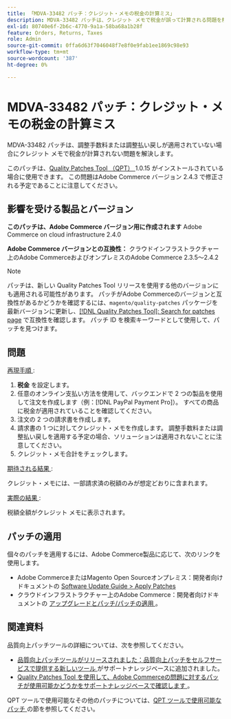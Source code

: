 ```yaml
---
title: 「MDVA-33482 パッチ：クレジット・メモの税金の計算ミス」
description: MDVA-33482 パッチは、クレジット メモで税金が誤って計算される問題を解決します。
exl-id: 80740e6f-2b6c-4770-9a1a-58ba68a1b28f
feature: Orders, Returns, Taxes
role: Admin
source-git-commit: 0ffa6d63f7046048f7e8f0e9fab1ee1869c98e93
workflow-type: tm+mt
source-wordcount: '387'
ht-degree: 0%

---
```


# MDVA-33482 パッチ：クレジット・メモの税金の計算ミス

MDVA-33482 パッチは、調整手数料または調整払い戻しが適用されていない場合にクレジット メモで税金が計算されない問題を解決します。

このパッチは、[Quality Patches Tool （QPT） ](https://devdocs.magento.com/guides/v2.4/comp-mgr/patching.html#mqp)1.0.15 がインストールされている場合に使用できます。 この問題はAdobe Commerce バージョン 2.4.3 で修正される予定であることに注意してください。

## 影響を受ける製品とバージョン

**このパッチは、Adobe Commerce バージョン用に作成されます** Adobe Commerce on cloud infrastructure 2.4.0

**Adobe Commerce バージョンとの互換性：** クラウドインフラストラクチャー上のAdobe CommerceおよびオンプレミスのAdobe Commerce 2.3.5～2.4.2

>[!NOTE]
>
>パッチは、新しい Quality Patches Tool リリースを使用する他のバージョンにも適用される可能性があります。 パッチがAdobe Commerceのバージョンと互換性があるかどうかを確認するには、`magento/quality-patches` パッケージを最新バージョンに更新し、[[!DNL Quality Patches Tool]: Search for patches page](https://devdocs.magento.com/quality-patches/tool.html#patch-grid) で互換性を確認します。 パッチ ID を検索キーワードとして使用して、パッチを見つけます。

## 問題

<u> 再現手順 </u>:

1. **税金** を設定します。
1. 任意のオンライン支払い方法を使用して、バックエンドで 2 つの製品を使用して注文を作成します（例：[!DNL PayPal Payment Pro]）。 すべての商品に税金が適用されていることを確認してください。
1. 注文の 2 つの請求書を作成します。
1. 請求書の 1 つに対してクレジット・メモを作成します。 調整手数料または調整払い戻しを適用する予定の場合、ソリューションは適用されないことに注意してください。
1. クレジット・メモ合計をチェックします。

<u> 期待される結果 </u>:

クレジット・メモには、一部請求済の税額のみが想定どおりに含まれます。

<u> 実際の結果 </u>:

税額全額がクレジット メモに表示されます。

## パッチの適用

個々のパッチを適用するには、Adobe Commerce製品に応じて、次のリンクを使用します。

* Adobe CommerceまたはMagento Open Sourceオンプレミス：開発者向けドキュメントの [Software Update Guide > Apply Patches](https://devdocs.magento.com/guides/v2.4/comp-mgr/patching/mqp.html)
* クラウドインフラストラクチャー上のAdobe Commerce：開発者向けドキュメントの [ アップグレードとパッチ/パッチの適用 ](https://devdocs.magento.com/cloud/project/project-patch.html)。

## 関連資料

品質向上パッチツールの詳細については、次を参照してください。

* [ 品質向上パッチツールがリリースされました：品質向上パッチをセルフサービスで提供する新しいツール ](/help/announcements/adobe-commerce-announcements/magento-quality-patches-released-new-tool-to-self-serve-quality-patches.md) がサポートナレッジベースに追加されました。
* [Quality Patches Tool を使用して、Adobe Commerceの問題に対するパッチが使用可能かどうかをサポートナレッジベースで確認します ](/help/support-tools/patches-available-in-qpt-tool/check-patch-for-magento-issue-with-magento-quality-patches.md)。

QPT ツールで使用可能なその他のパッチについては、[QPT ツールで使用可能なパッチ ](https://support.magento.com/hc/en-us/sections/360010506631-Patches-available-in-QPT-tool-) の節を参照してください。
